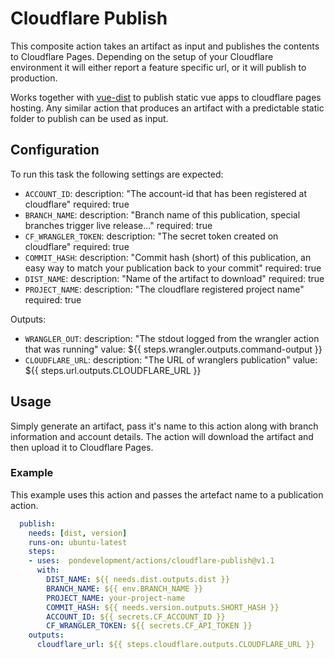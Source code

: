 # Cloudflare Publish

This composite action takes an artifact as input and publishes the contents to
Cloudflare Pages. Depending on the setup of your Cloudflare environment it will
either report a feature specific url, or it will publish to production.

Works together with [vue-dist][vue] to publish static vue apps to cloudflare
pages hosting. Any similar action that produces an artifact with a predictable
static folder to publish can be used as input.

## Configuration

To run this task the following settings are expected:

-  `ACCOUNT_ID`:
    description: "The account-id that has been registered at cloudflare"
    required: true
-  `BRANCH_NAME`:
    description: "Branch name of this publication, special branches trigger live release..."
    required: true
-  `CF_WRANGLER_TOKEN`:
    description: "The secret token created on cloudflare"
    required: true
-  `COMMIT_HASH`:
    description: "Commit hash (short) of this publication, an easy way to match your publication back to your commit"
    required: true
-  `DIST_NAME`:
    description: "Name of the artifact to download"
    required: true
-  `PROJECT_NAME`:
    description: "The cloudflare registered project name"
    required: true

Outputs:

-  `WRANGLER_OUT`:
    description: "The stdout logged from the wrangler action that was running"
    value: ${{ steps.wrangler.outputs.command-output }}
-  `CLOUDFLARE_URL`:
    description: "The URL of wranglers publication"
    value: ${{ steps.url.outputs.CLOUDFLARE_URL }}

## Usage

Simply generate an artifact, pass it's name to this action along with branch information and account details. The action will download the artifact and then upload it to Cloudflare Pages.

### Example

This example uses this action and passes the artefact name to a publication action.

```yaml
  publish:
    needs: [dist, version]
    runs-on: ubuntu-latest
    steps:
    - uses:  pondevelopment/actions/cloudflare-publish@v1.1
      with:
        DIST_NAME: ${{ needs.dist.outputs.dist }}
        BRANCH_NAME: ${{ env.BRANCH_NAME }}
        PROJECT_NAME: your-project-name
        COMMIT_HASH: ${{ needs.version.outputs.SHORT_HASH }}
        ACCOUNT_ID: ${{ secrets.CF_ACCOUNT_ID }}
        CF_WRANGLER_TOKEN: ${{ secrets.CF_API_TOKEN }}
    outputs:
      cloudflare_url: ${{ steps.cloudflare.outputs.CLOUDFLARE_URL }}
```

[vue]: ../vue-dist/readme.md
